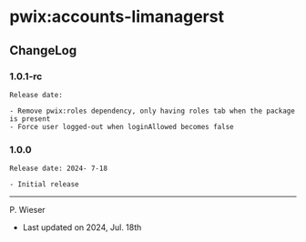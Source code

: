 # pwix:accounts-limanagerst

## ChangeLog

### 1.0.1-rc

    Release date: 

    - Remove pwix:roles dependency, only having roles tab when the package is present
    - Force user logged-out when loginAllowed becomes false

### 1.0.0

    Release date: 2024- 7-18

    - Initial release

---
P. Wieser
- Last updated on 2024, Jul. 18th
